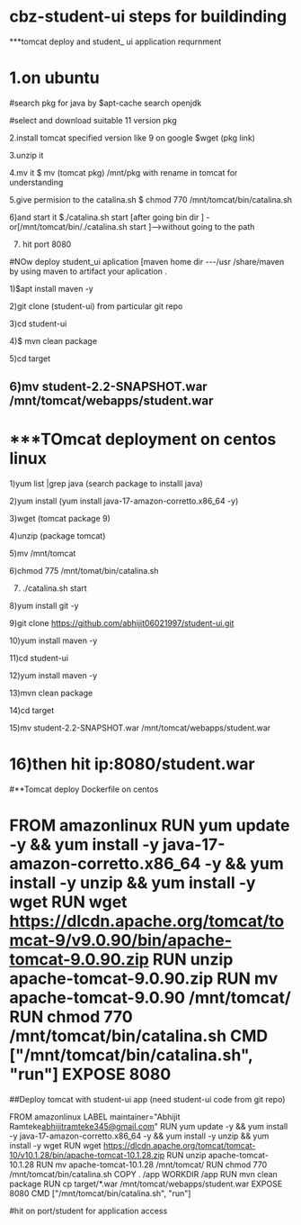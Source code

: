 # cbz-student-ui   steps for buildinding   

***tomcat deploy and  student_ ui  application requrnment

# 1.on ubuntu
#search pkg for java by $apt-cache search openjdk 

#select and download suitable  11 version pkg

2.install tomcat specified version like 9 on google $wget (pkg link)

3.unzip it

4.mv it $ mv (tomcat pkg) /mnt/pkg with rename in tomcat for understanding 

5.give permision to the catalina.sh $ chmod 770 /mnt/tomcat/bin/catalina.sh

6)and start it $./catalina.sh start  [after going bin dir ]  -or[/mnt/tomcat/bin/./catalina.sh start ]-->without going to the path

7) hit port 8080 

#NOw deploy student_ui aplication  [maven home dir ---/usr /share/maven
by using maven to artifact your aplication .

1)$apt install maven  -y

2)git clone (student-ui) from particular git repo

3)cd student-ui

4)$ mvn clean package 

5)cd target

6)mv student-2.2-SNAPSHOT.war /mnt/tomcat/webapps/student.war
------------------------------------------------------------------------------------------------------------------------------------------------------------------------------------------------------------
# ***TOmcat deployment on centos linux 

1)yum list |grep java   (search package to installl java)

2)yum install (yum install java-17-amazon-corretto.x86_64 -y)

3)wget (tomcat package 9)

4)unzip (package tomcat)

5)mv /mnt/tomcat

6)chmod 775 /mnt/tomat/bin/catalina.sh 

7) ./catalina.sh start

8)yum install git -y

9)git clone https://github.com/abhijit06021997/student-ui.git

10)yum install maven -y

11)cd student-ui

12)yum install maven -y

13)mvn clean package

14)cd target

15)mv student-2.2-SNAPSHOT.war /mnt/tomcat/webapps/student.war

16)then hit ip:8080/student.war
========================================================================================================
#**Tomcat deploy Dockerfile on centos 

FROM amazonlinux
RUN yum update -y && yum install -y java-17-amazon-corretto.x86_64 -y && yum install -y unzip && yum install -y wget
RUN wget https://dlcdn.apache.org/tomcat/tomcat-9/v9.0.90/bin/apache-tomcat-9.0.90.zip
RUN unzip apache-tomcat-9.0.90.zip
RUN mv apache-tomcat-9.0.90 /mnt/tomcat/
RUN chmod 770 /mnt/tomcat/bin/catalina.sh
CMD ["/mnt/tomcat/bin/catalina.sh", "run"]
EXPOSE 8080                                  			
=====================================================================================================
##Deploy tomcat with student-ui app (need student-ui code from git repo)           

FROM amazonlinux
LABEL maintainer="Abhijit Ramteke<abhijitramteke345@gmail.com>"
RUN yum update -y && yum install -y java-17-amazon-corretto.x86_64 -y && yum install -y unzip && yum install -y wget
RUN wget https://dlcdn.apache.org/tomcat/tomcat-10/v10.1.28/bin/apache-tomcat-10.1.28.zip
RUN unzip apache-tomcat-10.1.28
RUN mv apache-tomcat-10.1.28 /mnt/tomcat/
RUN chmod 770 /mnt/tomcat/bin/catalina.sh
COPY . /app
WORKDIR /app
RUN mvn clean package
RUN cp target/*.war /mnt/tomcat/webapps/student.war
EXPOSE 8080
CMD ["/mnt/tomcat/bin/catalina.sh", "run"]				



#hit on port/student     for application access
